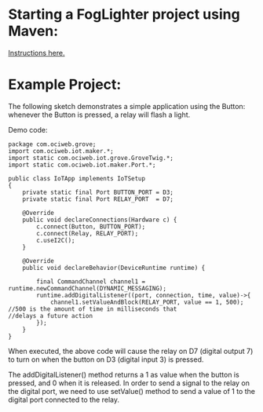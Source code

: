 

# Starting a FogLighter project using Maven: 
[Instructions here.](https://github.com/oci-pronghorn/FogLighter/blob/master/README.md)

# Example Project:
The following sketch demonstrates a simple application using the Button: whenever the Button is pressed, a relay will flash a light.

Demo code:
```
package com.ociweb.grove;
import com.ociweb.iot.maker.*;
import static com.ociweb.iot.grove.GroveTwig.*;
import static com.ociweb.iot.maker.Port.*;

public class IoTApp implements IoTSetup
{
    private static final Port BUTTON_PORT = D3;
    private static final Port RELAY_PORT  = D7;
    
    @Override
    public void declareConnections(Hardware c) {
        c.connect(Button, BUTTON_PORT); 
        c.connect(Relay, RELAY_PORT);         
        c.useI2C();
    }

    @Override
    public void declareBehavior(DeviceRuntime runtime) {
    
        final CommandChannel channel1 = runtime.newCommandChannel(DYNAMIC_MESSAGING);
        runtime.addDigitalListener((port, connection, time, value)->{ 
            channel1.setValueAndBlock(RELAY_PORT, value == 1, 500); //500 is the amount of time in milliseconds that                                                                                         //delays a future action
        });
    }
}
```
When executed, the above code will cause the relay on D7 (digital output 7) to turn on when the button on D3 (digital input 3) is pressed.

The addDigitalListener() method returns a 1 as value when the button is pressed, and 0 when it is released. In order to send a signal to the relay on the digital port, we need to use setValue() method to send a value of 1 to the digital port connected to the relay.
